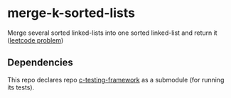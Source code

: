 # merge-k-sorted-lists
Merge several sorted linked-lists into one sorted linked-list and return it ([leetcode problem](https://leetcode.com/problems/merge-k-sorted-lists))

## Dependencies
This repo declares repo [c-testing-framework](https://github.com/danmoinescu/c-testing-framework) as a submodule (for running its tests).
